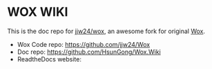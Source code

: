 
# WOX WIKI

This is the doc repo for [jjw24/wox](https://github.com/jjw24/Wox), an awesome fork for original [Wox](https://github.com/Wox-launcher/Wox).

- Wox Code repo: https://github.com/jjw24/Wox
- Doc repo: https://github.com/HsunGong/Wox.Wiki
- ReadtheDocs website: 